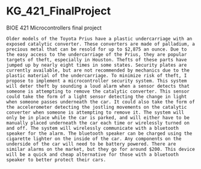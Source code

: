 # KG_421_FinalProject
BIOE 421 Microcontrollers final project

	Older models of the Toyota Prius have a plastic undercarriage with an exposed catalytic converter. These converters are made of palladium, a precious metal that can be resold for up to $2,875 an ounce. Due to the easy access to the undercarriage of the Prius, they are popular targets of theft, especially in Houston. Thefts of these parts have jumped up by nearly eight times in some states. Security plates are currently available, but are not recommended by mechanics due to the plastic material of the undercarriage. To minimize risk of theft, I propose to implement a microcontroller security system. This system will deter theft by sounding a loud alarm when a sensor detects that someone is attempting to remove the catalytic converter. This sensor could take the form of a light sensor detecting the change in light when someone passes underneath the car. It could also take the form of the accelerometer detecting the jostling movements on the catalytic converter when someone is attempting to remove it. The system will only be in place while the car is parked, and will either have to be manually placed underneath the car each time or wirelessly turned on and off. The system will wirelessly communicate with a bluetooth speaker for the alarm. The bluetooth speaker can be charged using the cigarette lighter on the inside of the car. Any components on the underside of the car will need to be battery powered. There are similar alarms on the market, but they go for around $200. This device will be a quick and cheap alternative for those with a bluetooth speaker to better protect their cars. 
